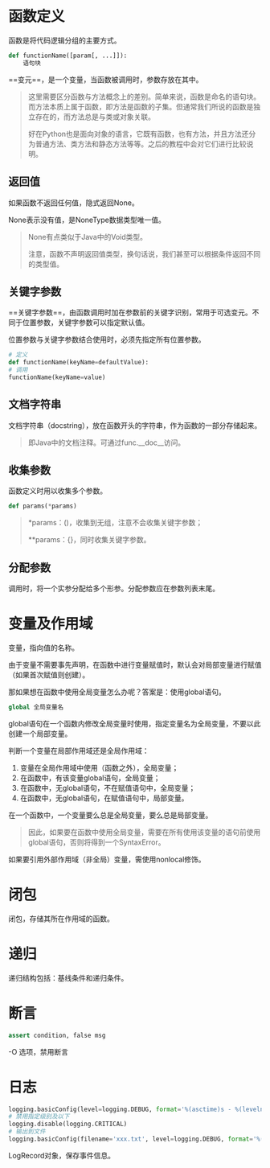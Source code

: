 # 函数定义 
函数是将代码逻辑分组的主要方式。

```python
def functionName([param[, ...]]):
    语句块
```

==变元==，是一个变量，当函数被调用时，参数存放在其中。

> 这里需要区分函数与方法概念上的差别。简单来说，函数是命名的语句块。而方法本质上属于函数，即方法是函数的子集。但通常我们所说的函数是独立存在的，而方法总是与类或对象关联。
>
> 好在Python也是面向对象的语言，它既有函数，也有方法，并且方法还分为普通方法、类方法和静态方法等等。之后的教程中会对它们进行比较说明。

## 返回值

如果函数不返回任何值，隐式返回None。

None表示没有值，是NoneType数据类型唯一值。

> None有点类似于Java中的Void类型。
>
> 注意，函数不声明返回值类型，换句话说，我们甚至可以根据条件返回不同的类型值。

## 关键字参数

==关键字参数==，由函数调用时加在参数前的关键字识别，常用于可选变元。不同于位置参数，关键字参数可以指定默认值。

位置参数与关键字参数结合使用时，必须先指定所有位置参数。

```python
# 定义
def functionName(keyName=defaultValue):
# 调用
functionName(keyName=value)
```

## 文档字符串

文档字符串（docstring），放在函数开头的字符串，作为函数的一部分存储起来。

> 即Java中的文档注释。可通过func.\_\_doc\_\_访问。

## 收集参数

函数定义时用以收集多个参数。

```python
def params(*params)
```

> *params：()，收集到无组，注意不会收集关键字参数；
>
> **params：{}，同时收集关键字参数。

## 分配参数

调用时，将一个实参分配给多个形参。分配参数应在参数列表末尾。

# 变量及作用域

变量，指向值的名称。

由于变量不需要事先声明，在函数中进行变量赋值时，默认会对局部变量进行赋值（如果首次赋值则创建）。

那如果想在函数中使用全局变量怎么办呢？答案是：使用global语句。

```python
global 全局变量名
```

global语句在一个函数内修改全局变量时使用，指定变量名为全局变量，不要以此创建一个局部变量。

判断一个变量在局部作用域还是全局作用域：

1. 变量在全局作用域中使用（函数之外），全局变量；
2. 在函数中，有该变量global语句，全局变量；
3. 在函数中，无global语句，不在赋值语句中，全局变量；
4. 在函数中，无global语句，在赋值语句中，局部变量。

在一个函数中，一个变量要么总是全局变量，要么总是局部变量。

> 因此，如果要在函数中使用全局变量，需要在所有使用该变量的语句前使用global语句，否则将得到一个SyntaxError。

如果要引用外部作用域（非全局）变量，需使用nonlocal修饰。

# 闭包

闭包，存储其所在作用域的函数。

# 递归

递归结构包括：基线条件和递归条件。

# 断言

```python
assert condition, false msg
```

-O 选项，禁用断言

# 日志

```python
logging.basicConfig(level=logging.DEBUG, format='%(asctime)s - %(levelname)s - %(message)s')
# 禁用指定级别及以下
logging.disable(logging.CRITICAL)
# 输出到文件
logging.basicConfig(filename='xxx.txt', level=logging.DEBUG, format='%(asctime)s - %(levelname)s - %(message)s')
```

LogRecord对象，保存事件信息。

